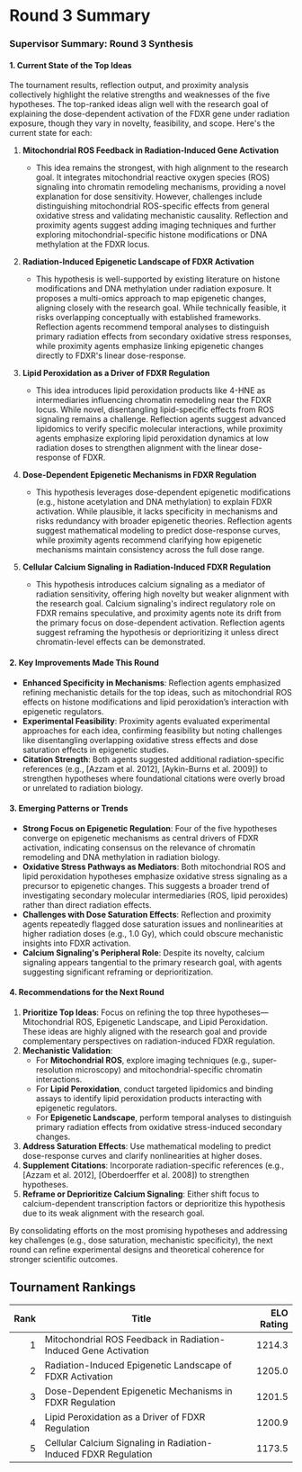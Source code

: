 # Round 3 Summary

### Supervisor Summary: Round 3 Synthesis

#### **1. Current State of the Top Ideas**
The tournament results, reflection output, and proximity analysis collectively highlight the relative strengths and weaknesses of the five hypotheses. The top-ranked ideas align well with the research goal of explaining the dose-dependent activation of the FDXR gene under radiation exposure, though they vary in novelty, feasibility, and scope. Here's the current state for each:

1. **Mitochondrial ROS Feedback in Radiation-Induced Gene Activation**  
   - This idea remains the strongest, with high alignment to the research goal. It integrates mitochondrial reactive oxygen species (ROS) signaling into chromatin remodeling mechanisms, providing a novel explanation for dose sensitivity. However, challenges include distinguishing mitochondrial ROS-specific effects from general oxidative stress and validating mechanistic causality. Reflection and proximity agents suggest adding imaging techniques and further exploring mitochondrial-specific histone modifications or DNA methylation at the FDXR locus.

2. **Radiation-Induced Epigenetic Landscape of FDXR Activation**  
   - This hypothesis is well-supported by existing literature on histone modifications and DNA methylation under radiation exposure. It proposes a multi-omics approach to map epigenetic changes, aligning closely with the research goal. While technically feasible, it risks overlapping conceptually with established frameworks. Reflection agents recommend temporal analyses to distinguish primary radiation effects from secondary oxidative stress responses, while proximity agents emphasize linking epigenetic changes directly to FDXR's linear dose-response.

3. **Lipid Peroxidation as a Driver of FDXR Regulation**  
   - This idea introduces lipid peroxidation products like 4-HNE as intermediaries influencing chromatin remodeling near the FDXR locus. While novel, disentangling lipid-specific effects from ROS signaling remains a challenge. Reflection agents suggest advanced lipidomics to verify specific molecular interactions, while proximity agents emphasize exploring lipid peroxidation dynamics at low radiation doses to strengthen alignment with the linear dose-response of FDXR.

4. **Dose-Dependent Epigenetic Mechanisms in FDXR Regulation**  
   - This hypothesis leverages dose-dependent epigenetic modifications (e.g., histone acetylation and DNA methylation) to explain FDXR activation. While plausible, it lacks specificity in mechanisms and risks redundancy with broader epigenetic theories. Reflection agents suggest mathematical modeling to predict dose-response curves, while proximity agents recommend clarifying how epigenetic mechanisms maintain consistency across the full dose range.

5. **Cellular Calcium Signaling in Radiation-Induced FDXR Regulation**  
   - This hypothesis introduces calcium signaling as a mediator of radiation sensitivity, offering high novelty but weaker alignment with the research goal. Calcium signaling's indirect regulatory role on FDXR remains speculative, and proximity agents note its drift from the primary focus on dose-dependent activation. Reflection agents suggest reframing the hypothesis or deprioritizing it unless direct chromatin-level effects can be demonstrated.

#### **2. Key Improvements Made This Round**
- **Enhanced Specificity in Mechanisms**: Reflection agents emphasized refining mechanistic details for the top ideas, such as mitochondrial ROS effects on histone modifications and lipid peroxidation’s interaction with epigenetic regulators.
- **Experimental Feasibility**: Proximity agents evaluated experimental approaches for each idea, confirming feasibility but noting challenges like disentangling overlapping oxidative stress effects and dose saturation effects in epigenetic studies.
- **Citation Strength**: Both agents suggested additional radiation-specific references (e.g., [Azzam et al. 2012], [Aykin-Burns et al. 2009]) to strengthen hypotheses where foundational citations were overly broad or unrelated to radiation biology.

#### **3. Emerging Patterns or Trends**
- **Strong Focus on Epigenetic Regulation**: Four of the five hypotheses converge on epigenetic mechanisms as central drivers of FDXR activation, indicating consensus on the relevance of chromatin remodeling and DNA methylation in radiation biology.
- **Oxidative Stress Pathways as Mediators**: Both mitochondrial ROS and lipid peroxidation hypotheses emphasize oxidative stress signaling as a precursor to epigenetic changes. This suggests a broader trend of investigating secondary molecular intermediaries (ROS, lipid peroxides) rather than direct radiation effects.
- **Challenges with Dose Saturation Effects**: Reflection and proximity agents repeatedly flagged dose saturation issues and nonlinearities at higher radiation doses (e.g., 1.0 Gy), which could obscure mechanistic insights into FDXR activation.
- **Calcium Signaling's Peripheral Role**: Despite its novelty, calcium signaling appears tangential to the primary research goal, with agents suggesting significant reframing or deprioritization.

#### **4. Recommendations for the Next Round**
1. **Prioritize Top Ideas**: Focus on refining the top three hypotheses—Mitochondrial ROS, Epigenetic Landscape, and Lipid Peroxidation. These ideas are highly aligned with the research goal and provide complementary perspectives on radiation-induced FDXR regulation.
2. **Mechanistic Validation**:
   - For **Mitochondrial ROS**, explore imaging techniques (e.g., super-resolution microscopy) and mitochondrial-specific chromatin interactions.
   - For **Lipid Peroxidation**, conduct targeted lipidomics and binding assays to identify lipid peroxidation products interacting with epigenetic regulators.
   - For **Epigenetic Landscape**, perform temporal analyses to distinguish primary radiation effects from oxidative stress-induced secondary changes.
3. **Address Saturation Effects**: Use mathematical modeling to predict dose-response curves and clarify nonlinearities at higher doses.
4. **Supplement Citations**: Incorporate radiation-specific references (e.g., [Azzam et al. 2012], [Oberdoerffer et al. 2008]) to strengthen hypotheses.
5. **Reframe or Deprioritize Calcium Signaling**: Either shift focus to calcium-dependent transcription factors or deprioritize this hypothesis due to its weak alignment with the research goal.

By consolidating efforts on the most promising hypotheses and addressing key challenges (e.g., dose saturation, mechanistic specificity), the next round can refine experimental designs and theoretical coherence for stronger scientific outcomes.

## Tournament Rankings

| Rank | Title | ELO Rating |
|---:|---|---:|
| 1 | Mitochondrial ROS Feedback in Radiation-Induced Gene Activation | 1214.3 |
| 2 | Radiation-Induced Epigenetic Landscape of FDXR Activation | 1205.0 |
| 3 | Dose-Dependent Epigenetic Mechanisms in FDXR Regulation | 1201.5 |
| 4 | Lipid Peroxidation as a Driver of FDXR Regulation | 1200.9 |
| 5 | Cellular Calcium Signaling in Radiation-Induced FDXR Regulation | 1173.5 |

